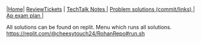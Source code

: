 |[Home](.)| [ReviewTickets](../reviewtickets) | [TechTalk Notes ](../techtalknotes)| [Problem solutions (commit/links) ](.)| [Ap exam plan ](../testprepplan)|

All solutions can be found on replit.
Menu which runs all solutions.
https://replit.com/@cheesytouch24/RohanRepo#run.sh
